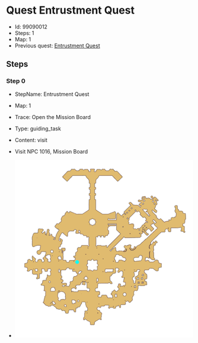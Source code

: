 # Quest Entrustment Quest

- Id: 99090012
- Steps: 1
- Map: 1
- Previous quest: [Entrustment Quest](99090011.md)

## Steps

### Step 0
- StepName:  Entrustment Quest
- Map:  1
- Trace:  Open the Mission Board
- Type:  guiding_task
- Content:  visit
- Visit NPC 1016, Mission Board

- ![images/99090012_0.png](images/99090012_0.png)


